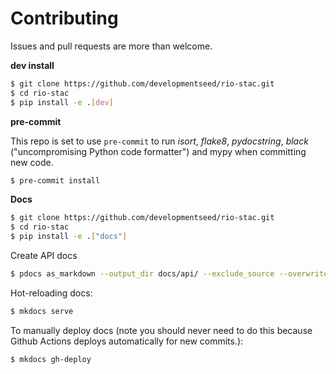 # Contributing

Issues and pull requests are more than welcome.

**dev install**

```bash
$ git clone https://github.com/developmentseed/rio-stac.git
$ cd rio-stac
$ pip install -e .[dev]
```

**pre-commit**

This repo is set to use `pre-commit` to run *isort*, *flake8*, *pydocstring*, *black* ("uncompromising Python code formatter") and mypy when committing new code.

```bash
$ pre-commit install
```

**Docs**

```bash
$ git clone https://github.com/developmentseed/rio-stac.git
$ cd rio-stac
$ pip install -e .["docs"]
```

Create API docs

```bash
$ pdocs as_markdown --output_dir docs/api/ --exclude_source --overwrite rio_stac.stac
```

Hot-reloading docs:

```bash
$ mkdocs serve
```

To manually deploy docs (note you should never need to do this because Github
Actions deploys automatically for new commits.):

```bash
$ mkdocs gh-deploy
```

